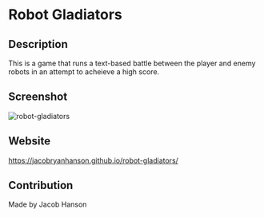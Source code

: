 # Robot Gladiators

## Description
This is a game that runs a text-based battle between the player and enemy robots in an attempt to acheieve a high score.

## Screenshot
![robot-gladiators](https://user-images.githubusercontent.com/89164466/132882131-c9130890-ebf6-40e1-8a60-fbb06a00bede.png)

## Website
https://jacobryanhanson.github.io/robot-gladiators/

## Contribution
Made by Jacob Hanson
